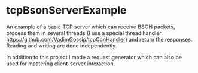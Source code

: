 # tcpBsonServerExample
An example of a basic TCP server which can receive BSON packets, process them in several threads 
(I use a special thread handler https://github.com/VadimGossip/tcpConHandler) and return the responses. 
Reading and writing are done independently.

In addition to this project I made a request generator which can also be used for mastering client-server interaction.
